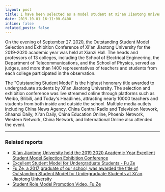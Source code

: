 ```yaml
---
layout: post
title: I have been selected as a model student at Xi'an Jiaotong University (ten only).
date: 2019-10-01 16:11:00-0400
inline: false
related_posts: false
---
```


On the evening of September 27. 2020, the Outstanding Student Model Selection and Exhibition Conference of Xi'an Jiaotong University for the 2019-2020 academic year was held at Xianzi Hall. The heads and professors of 13 colleges, including the School of Electrical Engineering, the Department of Telecommunications, and the School of Physics, served as judges, and more than 1400 representatives of teachers and students from each college participated in the observation.

The "Outstanding Student Model" is the highest honorary title awarded to undergraduate students by Xi'an Jiaotong University. The selection and exhibition conference was live streamed online through platforms such as Weibo, Bilibili, and Today's Headlines, attracting nearly 10000 teachers and students from both inside and outside the school. Multiple media outlets including China News Agency, China Central Radio and Television Network, Shaanxi Daily, Xi'an Daily, China Education Online, Phoenix Network, Western Network, China Network, and International Online also attended the event.

***

### Related reports


- [Xi'an Jiaotong University held the 2019 2020 Academic Year Excellent Student Model Selection Exhibition Conference](http://news.xjtu.edu.cn/info/1033/121094.htm)
- [Excellent Student Model for Undergraduate Students - Fu Ze](https://pksy.xjtu.edu.cn/info/1103/1756.htm)
- [Fu Ze, a 2017 graduate of our school, was awarded the title of Outstanding Student Model for Undergraduate Students at Xi'an Jiaotong University](http://www.zzyz.com.cn/xndt/xnxw/12/38702.shtml)
- [Student Role Model Promotion Video, Fu Ze](http://xmtxy.xjtu.edu.cn/info/1170/5955.htm)

